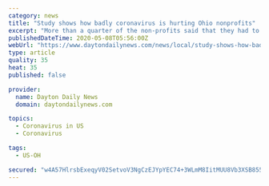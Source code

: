 ```yaml
---
category: news
title: "Study shows how badly coronavirus is hurting Ohio nonprofits"
excerpt: "More than a quarter of the non-profits said that they had to stop delivering their normal programs or services entirely, while a full half were only offering services at a reduced capacity."
publishedDateTime: 2020-05-08T05:56:00Z
webUrl: "https://www.daytondailynews.com/news/local/study-shows-how-badly-coronavirus-hurting-ohio-non-profits/LzsNDSeCZLEFUOhbbGwFgL/"
type: article
quality: 35
heat: 35
published: false

provider:
  name: Dayton Daily News
  domain: daytondailynews.com

topics:
  - Coronavirus in US
  - Coronavirus

tags:
  - US-OH

secured: "w4A57HlrsbExeqyV02SetvoV3NgCzEJYpYEC74+3WLmM8IitMUU8Vb3XSB8559a3LEBzxN45z7ix5sOu9gysNWzqzxWa0iCpiLgqI6a0yseYl85rjclA7i3jv8Yh3t19DdX7xB6XdVAnAwU9rFGycta1oJ5q8htYoMcjRK8TWLAyNsDEeXGqk5BBWpS9Es3979NSvq0p6rkEneJmaYrdicemoWuzVz+kCN2lT87khb82REIgMAD0pG/sub1rPdrfbnwkCXRgeYAvRfQ7vzQ3/HIt0zZvp7D6VpCo7kt2t2L+QzyAclO7o2S+3jJJ6wgKiJ1/k7VbkrX0bE8jQ646QALf6V+CCmgR44eRvD+JX2K5xbYbMMuDe34ox8+ogmkpdYctebbwXEDEnVATjuMZ7OC4MeqLqC0d+6jumPemgXQyS4KyhJb9i5L+WBWsnCUASNeeaNd30fR0lvxHQvz6vgRL2MRw269LMwX5LZNI/JI=;L09MvTPy30DqIjEgwEvWxw=="
---
```


